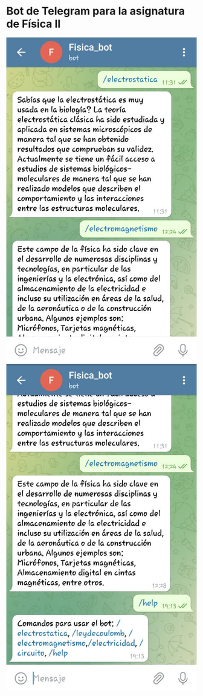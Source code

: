 # Bot de Telegram para la asignatura de Física II
![Imagen del bot](https://github.com/Jose-Puente2001/imagenes-de-proyectos/blob/main/Bot-telegram.jpeg)
![Imagen del bot 2](https://github.com/Jose-Puente2001/imagenes-de-proyectos/blob/main/Bot_Telegram.jpeg)
